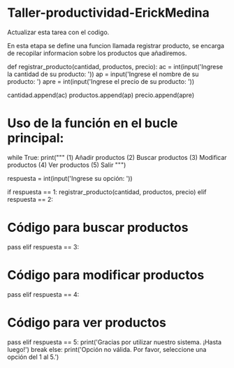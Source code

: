 # Taller-productividad-ErickMedina
Actualizar esta tarea con el codigo.

En esta etapa se define una funcion llamada  registrar producto, se encarga de recopilar informacion sobre los productos que añadiremos.

def registrar_producto(cantidad, productos, precio):
    ac = int(input('Ingrese la cantidad de su producto: '))
    ap = input('Ingrese el nombre de su producto: ')
    apre = int(input('Ingrese el precio de su producto: '))

cantidad.append(ac)
productos.append(ap)
 precio.append(apre)

 # Uso de la función en el bucle principal:
 while True:
    print("""
    (1) Añadir productos
    (2) Buscar productos
    (3) Modificar productos
    (4) Ver productos
    (5) Salir
    """)

respuesta = int(input('Ingrese su opción: '))

if respuesta == 1:
registrar_producto(cantidad, productos, precio)
elif respuesta == 2:
 # Código para buscar productos
pass
elif respuesta == 3:
 # Código para modificar productos
pass
elif respuesta == 4:
# Código para ver productos
pass
elif respuesta == 5:
print('Gracias por utilizar nuestro sistema. ¡Hasta luego!')
break
   else:
 print('Opción no válida. Por favor, seleccione una opción del 1 al 5.')
